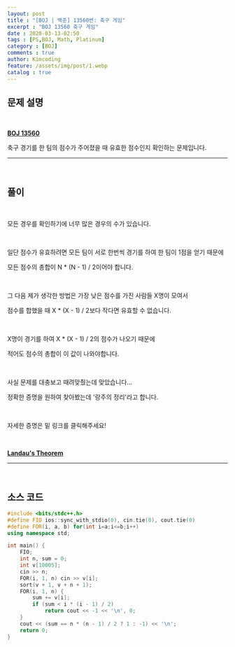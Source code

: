 ```yaml
---
layout: post
title : "[BOJ | 백준] 13560번: 축구 게임"
excerpt : "BOJ 13560 축구 게임"
date : 2020-03-13-02:50
tags : [PS,BOJ, Math, Platinum]
category : [BOJ]
comments : true
author: Kimcoding
feature: /assets/img/post/1.webp
catalog : true
---
```


## 문제 설명

<br/>

**[BOJ 13560](https://www.acmicpc.net/problem/13560)**


축구 경기를 한 팀의 점수가 주어졌을 때 유효한 점수인지 확인하는 문제입니다.

---
<br/>

## 풀이

<br/>



모든 경우를 확인하기에 너무 많은 경우의 수가 있습니다.

<br/>

일단 점수가 유효하려면 모든 팀이 서로 한번씩 경기를 하여 한 팀이 1점을 얻기 때문에

모든 점수의 총합이 N * (N - 1) / 2이어야 합니다.

<br/>

그 다음 제가 생각한 방법은 가장 낮은 점수를 가진 사람들 X명이 모여서

점수를 합했을 때 X * (X - 1) / 2보다 작다면 유효할 수 없습니다.

<br/>

X명이 경기를 하여 X * (X - 1) / 2의 점수가 나오기 때문에

적어도 점수의 총합이 이 값이 나와야합니다.

<br/>

사실 문제를 대충보고 때려맞췄는데 맞았습니다...

정확한 증명을 원하여 찾아봤는데 '랑주의 정리'라고 합니다.

<br/>

자세한 증명은 밑 링크를 클릭해주세요!

<br/>

**[Landau's Theorem](http://people.math.sc.edu/griggs/landau.pdf)**

---

<br/>

## <i class="fa fa-code"></i> 소스 코드

```cpp
#include <bits/stdc++.h>
#define FIO ios::sync_with_stdio(0), cin.tie(0), cout.tie(0)
#define FOR(i, a, b) for(int i=a;i<=b;i++)
using namespace std;

int main() {
	FIO;
	int n, sum = 0;
	int v[10005];
	cin >> n;
	FOR(i, 1, n) cin >> v[i];
	sort(v + 1, v + n + 1);
	FOR(i, 1, n) {
		sum += v[i];
		if (sum < i * (i - 1) / 2)
			return cout << -1 << '\n', 0;
	}
	cout << (sum == n * (n - 1) / 2 ? 1 : -1) << '\n';
	return 0;
}
```

